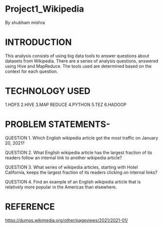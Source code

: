 # Project1_Wikipedia
By shubham mishra

# INTRODUCTION
This analysis consists of using big data tools to answer questions about datasets from Wikipedia. 
There are a series of analysis questions, answered using Hive and MapReduce. 
The tools used are determined based on the context for each question.

# TECHNOLOGY USED
1.HDFS
2.HIVE
3.MAP REDUCE
4.PYTHON
5.TEZ
6.HADOOP

# PROBLEM STATEMENTS-
QUESTION 1.
Which English wikipedia article got the most traffic on January 20, 2021?

QUESTION 2.
What English wikipedia article has the largest fraction of its readers follow an internal link to another wikipedia article?

QUESTION 3.
What series of wikipedia articles, starting with Hotel California, keeps the largest fraction of its readers clicking on internal links?

QUESTION 4.
Find an example of an English wikipedia article that is relatively more popular in the Americas than elsewhere.

# REFERENCE
  https://dumps.wikimedia.org/other/pageviews/2021/2021-01/
